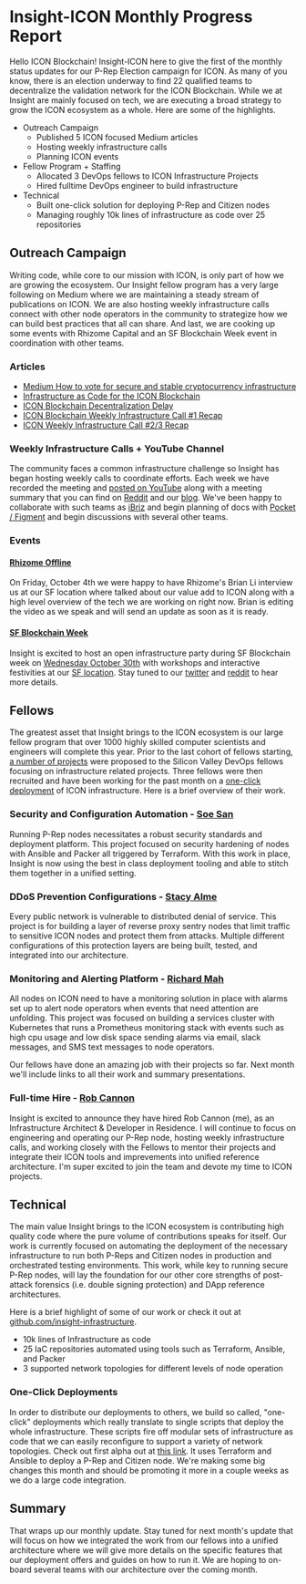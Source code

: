 ﻿# Insight-ICON Monthly Progress Report 

Hello ICON Blockchain!  Insight-ICON here to give the first of the monthly status updates for our P-Rep Election campaign for ICON.  As many of you know, there is an election underway to find 22 qualified teams to decentralize the validation network for the ICON Blockchain.  While we at Insight are mainly focused on tech, we are executing a broad strategy to grow the ICON ecosystem as a whole.  Here are some of the highlights. 

- Outreach Campaign 
    - Published 5 ICON focused Medium articles 
    - Hosting weekly infrastructure calls 
    - Planning ICON events 
- Fellow Program + Staffing  
    - Allocated 3 DevOps fellows to ICON Infrastructure Projects  
    - Hired fulltime DevOps engineer to build infrastructure
- Technical 
    - Built one-click solution for deploying P-Rep and Citizen nodes 
    - Managing roughly 10k lines of infrastructure as code over 25 repositories 


## Outreach Campaign 

Writing code, while core to our mission with ICON, is only part of how we are growing the ecosystem.  Our Insight fellow program has a very large following on Medium where we are maintaining a steady stream of publications on ICON.  We are also hosting weekly infrastructure calls connect with other node operators in the community to strategize how we can build best practices that all can share.  And last, we are cooking up some events with Rhizome Capital and an SF Blockchain Week event in coordination with other teams. 

### Articles 

- [Medium How to vote for secure and stable cryptocurrency infrastructure](https://blog.insightdatascience.com/insight-icon-voting-f863b7323a25)
- [Infrastructure as Code for the ICON Blockchain](https://blog.insightdatascience.com/infrastructure-as-code-for-the-icon-blockchain-33fc1a056cf3)
- [ICON Blockchain Decentralization Delay](https://blog.insightdatascience.com/icon-blockchain-decentralization-delay-ceb0c8264fc0?source=friends_link&sk=398b3fcceb89e87b9fa6a73d84bd87d7)
- [ICON Blockchain Weekly Infrastructure Call #1 Recap](https://blog.insightdatascience.com/icon-blockchain-weekly-infrastructure-call-1-recap-a4efbc565914?source=friends_link&sk=5d12dbdd4695dfca4bc0269b130e36b3)
- [ICON Weekly Infrastructure Call #2/3 Recap](https://www.reddit.com/r/helloicon/comments/db3t5n/icon_weekly_infrastructure_call_23_recap/)

### Weekly Infrastructure Calls + YouTube Channel 

The community faces a common infrastructure challenge so Insight has began hosting weekly calls to coordinate efforts.  Each week we have recorded the meeting and [posted on YouTube](https://www.youtube.com/channel/UCMPrlANYbIrpfgtQZQ0w7kw?view_as=subscriber) along with a meeting summary that you can find on [Reddit](https://www.reddit.com/user/insight-icon) and our [blog](https://blog.insight-icon.net/blog/html/index.html).  We've been happy to collaborate with such teams as [iBriz](http://ibriz.ai/) and begin planning of docs with [Pocket / Figment](https://p-rep.community/pocket-figment/) and begin discussions with several other teams. 

### Events 

#### [Rhizome Offline](https://www.youtube.com/channel/UCTrh0D9A2KhEQ9DinSqakWQ)
On Friday, October 4th we were happy to have Rhizome's Brian Li interview us at our SF location where talked about our value add to ICON along with a high level overview of the tech we are working on right now.  Brian is editing the video as we speak and will send an update as soon as it is ready. 

#### [SF Blockchain Week]()

Insight is excited to host an open infrastructure party during SF Blockchain week on [Wednesday October 30th]() with workshops and interactive festivities at our [SF location](https://www.google.com/maps/place/500+3rd+St,+San+Francisco,+CA+94107/@37.7808204,-122.397855,17z/data=!3m1!4b1!4m5!3m4!1s0x80858078ccf4d77f:0xea8dde66a1b86f2!8m2!3d37.7808162!4d-122.3956663).  Stay tuned to our [twitter]() and [reddit]() to hear more details. 

## Fellows 

The greatest asset that Insight brings to the ICON ecosystem is our large fellow program that over 1000 highly skilled computer scientists and engineers will complete this year.  Prior to the last cohort of fellows starting, [a number of projects](https://docs.insight-icon.net/teams/insight/insight-icon-project-seeds/index-project-seeds.html) were proposed to the Silicon Valley DevOps fellows focusing on infrastructure related projects. Three fellows were then recruited and have been working for the past month on a [one-click deployment]() of ICON infrastructure.  Here is a brief overview of their work. 

### Security and Configuration Automation - [Soe San](https://www.linkedin.com/in/soe-san-win/)

Running P-Rep nodes necessitates a robust security standards and deployment platform.  This project focused on security hardening of nodes with Ansible and Packer all triggered by Terraform.  With this work in place, Insight is now using the best in class deployment tooling and able to stitch them together in a unified setting. 

### DDoS Prevention Configurations - [Stacy Alme](https://www.linkedin.com/in/stacyalme/)

Every public network is vulnerable to distributed denial of service.  This project is for building a layer of reverse proxy sentry nodes that limit traffic to sensitive ICON nodes and protect them from attacks.  Multiple different configurations of this protection layers are being built, tested, and integrated into our architecture. 

### Monitoring and Alerting Platform - [Richard Mah](https://www.linkedin.com/in/richardmah/) 

All nodes on ICON need to have a monitoring solution in place with alarms set up to alert node operators when events that need attention are unfolding.  This project was focused on building a services cluster with Kubernetes that runs a Prometheus monitoring stack with events such as high cpu usage and low disk space sending alarms via email, slack messages, and SMS text messages to node operators.  

Our fellows have done an amazing job with their projects so far.  Next month we'll include links to all their work and summary presentations.

### Full-time Hire - [Rob Cannon](https://www.linkedin.com/in/rob-cannon-21571317/)

Insight is excited to announce they have hired Rob Cannon (me), as an Infrastructure Architect & Developer in Residence.  I will continue to focus on engineering and operating our P-Rep node, hosting weekly infrastructure calls, and working closely with the Fellows to mentor their projects and integrate their ICON tools and imprevements into unified reference architecture. I'm super excited to join the team and devote my time to ICON projects. 

## Technical 

The main value Insight brings to the ICON ecosystem is contributing high quality code where the pure volume of contributions speaks for itself.   Our work is currently focused on automating the deployment of the necessary infrastructure to run both P-Reps and Citizen nodes in production and orchestrated testing environments.  This work, while key to running secure P-Rep nodes, will lay the foundation for our other core strengths of post-attack forensics (i.e. double signing protection) and DApp reference architectures.

Here is a brief highlight of some of our work or check it out at [github.com/insight-infrastructure](github.com/insight-infrastructure).
- 10k lines of Infrastructure as code
- 25 IaC repositories automated using tools such as Terraform, Ansible, and Packer 
- 3 supported network topologies for different levels of node operation 

### One-Click Deployments

In order to distribute our deployments to others, we build so called, "one-click" deployments which really translate to single scripts that deploy the whole infrastructure.  These scripts fire off modular sets of infrastructure as code that we can easily reconfigure to support a variety of network topologies. Check out first alpha out at [this link](). It uses Terraform and Ansible to deploy a P-Rep and Citizen node.  We're making some big changes this month and should be promoting it more in a couple weeks as we do a large code integration.  

## Summary 

That wraps up our monthly update.  Stay tuned for next month's update that will focus on how we integrated the work from our fellows into a unified architecture where we will give more details on the specific features that our deployment offers and guides on how to run it.  We are hoping to on-board several teams with our architecture over the coming month.
